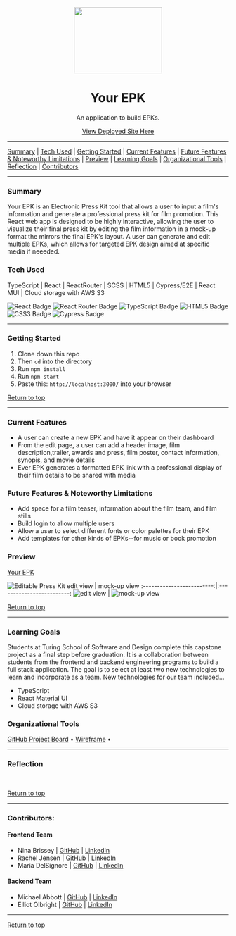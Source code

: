 <div align="center"><img src="https://user-images.githubusercontent.com/76507607/139102243-34da7cea-0986-4126-bd89-7d5e018272cf.png" height="150px" width="200px"/><h1>Your EPK</h1>
<p>An application to build EPKs.</p>
<a href="https://your-epk.herokuapp.com/">View Deployed Site Here</a>
</div>



---

[Summary](#summary) |
[Tech Used](#tech-used) |
[Getting Started](#getting-started) |
[Current Features](#current-features) |
[Future Features & Noteworthy Limitations](#future-features-&-noteworthy-limitations) |
[Preview](#preview) |
[Learning Goals](#learning-goals) |
[Organizational Tools](#organizational-tools) |
[Reflection](#reflection) |
[Contributors](#contributors) 
 
---

### Summary
Your EPK is an Electronic Press Kit tool that allows a user to input a film's information and generate a professional press kit for film promotion. This React web app is designed to be highly interactive, allowing the user to visualize their final press kit by editing the film information in a mock-up format the mirrors the final EPK's layout. A user can generate and edit multiple EPKs, which allows for targeted EPK design aimed at specific media if neeeded. 

 
### Tech Used
TypeScript | React | ReactRouter | SCSS | HTML5 | Cypress/E2E | React MUI | Cloud storage with AWS S3

<p text-align="center"> 
    <img alt="React Badge" src="https://img.shields.io/badge/React-61DAFB?logo=react&logoColor=000&style=flat-square)" />
    <img alt="React Router Badge" src="https://img.shields.io/badge/React_Router-CA4245?style=for-the-badge&logo=react-router&logoColor=white&style=flat-square)" />
    <img alt="TypeScript Badge" src="https://img.shields.io/badge/TypeScript-007ACC?style=for-the-badge&logo=typescript&logoColor=white" />
    <img alt="HTML5 Badge" src="https://img.shields.io/badge/HTML5-E34F26?logo=html5&logoColor=fff&style=flat-square" />
    <img alt="CSS3 Badge" src="https://img.shields.io/badge/CSS3-1572B6?logo=css3&logoColor=fff&style=flat-square" />
    <img alt="Cypress Badge" src="https://img.shields.io/badge/Cypress-17202C?style=for-the-badge&logo=cypress&logoColor=fff&style=flat-square" />
</p>

---
### Getting Started
1. Clone down this repo 
2. Then ```cd``` into the directory
3. Run ```npm install```
4. Run ```npm start```
5. Paste this: ```http://localhost:3000/``` into your browser


[Return to top](#top)

---
### Current Features
- A user can create a new EPK and have it appear on their dashboard
- From the edit page, a user can add a header image, film description,trailer, awards and press, film poster, contact information, synopis, and movie details
- Ever EPK generates a formatted EPK link with a professional display of their film details to be shared with media


### Future Features & Noteworthy Limitations
- Add space for a film teaser, information about the film team, and film stills
- Build login to allow multiple users
- Allow a user to select different fonts or color palettes for their EPK
- Add templates for other kinds of EPKs--for music or book promotion


### Preview

[Your EPK](https://your-epk.herokuapp.com/dashboard/1)

![Editable Press Kit](https://user-images.githubusercontent.com/81662051/139305802-29734c1d-cc09-420a-afae-26f4240ac9b4.png)
edit view                   | mock-up view
:-------------------------:|:-------------------------:
![edit view](https://user-images.githubusercontent.com/81662051/139305850-e908e01e-7580-4ded-8aae-3bda7b173a09.png) | ![mock-up view](https://user-images.githubusercontent.com/81662051/139305881-634b8d20-1a4b-4ccc-9700-b1acad552f36.png)


[Return to top](#top)

---
### Learning Goals
Students at Turing School of Software and Design complete this capstone project as a final step before graduation. It is a collaboration between students from the frontend and backend engineering programs to build a full stack application. The goal is to select at least two new technologies to learn and incorporate as a team. New technologies for our team included...
- TypeScript 
- React Material UI
- Cloud storage with AWS S3


### Organizational Tools
[GitHub Project Board](https://github.com/your-epk/your-epk/projects/1) •
[Wireframe](https://www.figma.com/file/TcDoNtyfEqeKwCI7mSXP36/yourEPK?node-id=0%3A1) •

---
### Reflection

<br>


[Return to top](#top)

---
### Contributors:
#### Frontend Team
- Nina Brissey | [GitHub](https://github.com/ninabrissey) | [LinkedIn](https://www.linkedin.com/in/ninabrissey/)
- Rachel Jensen | [GitHub](https://github.com/rachelJensen) | [LinkedIn](https://www.linkedin.com/in/racheljensendev/)
- Maria DelSignore | [GitHub](https://github.com/madhaus4) | [LinkedIn](https://www.linkedin.com/in/mariadelsignore/)
#### Backend Team
- Michael Abbott | [GitHub](https://github.com/AbbottMichael) | [LinkedIn](https://www.linkedin.com/in/mjabbottdesign/)
- Elliot Olbright | [GitHub](https://github.com/ElliotOlbright) | [LinkedIn](https://www.linkedin.com/in/elliotolbright/)




---
[Return to top](#top)



